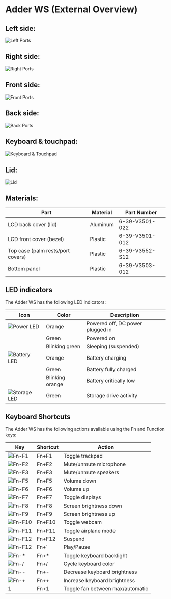# Adder WS (External Overview)

## Left side:

![Left Ports](./img/ports-left.webp)

## Right side:

![Right Ports](./img/ports-right.webp)

## Front side:

![Front Ports](./img/ports-front.webp)

## Back side:

![Back Ports](./img/ports-back.webp)

## Keyboard & touchpad:

![Keyboard & Touchpad](./img/keyboard-touchpad.webp)

## Lid:

![Lid](./img/lid.webp)

## Materials:

|Part                              |Material |Part Number    |
|----------------------------------|---------|---------------|
|LCD back cover (lid)              |Aluminum |6-39-V3501-022 |
|LCD front cover (bezel)           |Plastic  |6-39-V3501-012 |
|Top case (palm rests/port covers) |Plastic  |6-39-V3552-S12 |
|Bottom panel                      |Plastic  |6-39-V3503-012 |

## LED indicators

The Adder WS has the following LED indicators:

|Icon                                    |Color          |Description                      |
|----------------------------------------|---------------|---------------------------------|
|![Power LED](./img/led-power.png)       |Orange         |Powered off, DC power plugged in |
|                                        |Green          |Powered on                       |
|                                        |Blinking green |Sleeping (suspended)             |
|![Battery LED](./img/led-battery.png)   |Orange         |Battery charging                 |
|                                        |Green          |Battery fully charged            |
|                                        |Blinking orange|Battery critically low           |
|![Storage LED](./img/led-storage.png)   |Green          |Storage drive activity           |

## Keyboard Shortcuts

The Adder WS has the following actions available using the Fn and Function keys:

|Key                        |Shortcut|Action                             |
|---------------------------|--------|-----------------------------------|
|![Fn-F1](./img/fn-f1.png)  |Fn+F1   |Toggle trackpad                    |
|![Fn-F2](./img/fn-f2.png)  |Fn+F2   |Mute/unmute microphone             |
|![Fn-F3](./img/fn-f3.png)  |Fn+F3   |Mute/unmute speakers               |
|![Fn-F5](./img/fn-f5.png)  |Fn+F5   |Volume down                        |
|![Fn-F6](./img/fn-f6.png)  |Fn+F6   |Volume up                          |
|![Fn-F7](./img/fn-f7.png)  |Fn+F7   |Toggle displays                    |
|![Fn-F8](./img/fn-f8.png)  |Fn+F8   |Screen brightness down             |
|![Fn-F9](./img/fn-f9.png)  |Fn+F9   |Screen brightness up               |
|![Fn-F10](./img/fn-f10.png)|Fn+F10  |Toggle webcam                      |
|![Fn-F11](./img/fn-f11.png)|Fn+F11  |Toggle airplane mode               |
|![Fn-F12](./img/fn-f12.png)|Fn+F12  |Suspend                            |
|![Fn-F12](./img/fn-dia.jpg)|Fn+`    |Play/Pause                         |
|![Fn-*](./img/fn-star.png) |Fn+*    |Toggle keyboard backlight          |
|![Fn-/](./img/fn-slash.png)|Fn+/    |Cycle keyboard color               |
|![Fn--](./img/fn-minus.png)|Fn+-    |Decrease keyboard brightness       |
|![Fn-+](./img/fn-plus.png) |Fn++    |Increase keyboard brightness       |
|1                          |Fn+1    |Toggle fan between max/automatic   |
